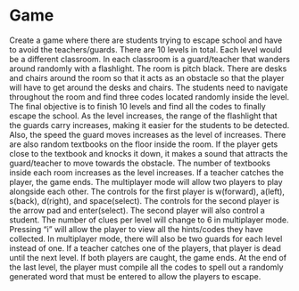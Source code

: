 # Game
Create a game where there are students trying to escape school and have to avoid the teachers/guards. There are 10 levels in total. Each level would be a different classroom. In each classroom is a guard/teacher that wanders around randomly with a flashlight. The room is pitch black. There are desks and chairs around the room so that it acts as an obstacle so that the player will have to get around the desks and chairs. The students need to navigate throughout the room and find three codes located randomly inside the level. The final objective is to finish 10 levels and find all the codes to finally escape the school. As the level increases, the range of the flashlight that the guards carry increases, making it easier for the students to be detected. Also, the speed the guard moves increases as the level of increases. There are also random textbooks on the floor inside the room. If the player gets close to the textbook and knocks it down, it makes a sound that attracts the guard/teacher to move towards the obstacle. The number of textbooks inside each room increases as the level increases. If a teacher catches the player, the game ends.
The multiplayer mode will allow two players to play alongside each other. The controls for the first player is w(forward), a(left), s(back), d(right), and space(select). The controls for the second player is the arrow pad and enter(select). The second player will also control a student. The number of clues per level will change to 6 in multiplayer mode. Pressing “i” will allow the player to view all the hints/codes they have collected. In multiplayer mode, there will also be two guards for each level instead of one. If a teacher catches one of the players, that player is dead until the next level. If both players are caught, the game ends. 
At the end of the last level, the player must compile all the codes to spell out a randomly generated word that must be entered to allow the players to escape. 

